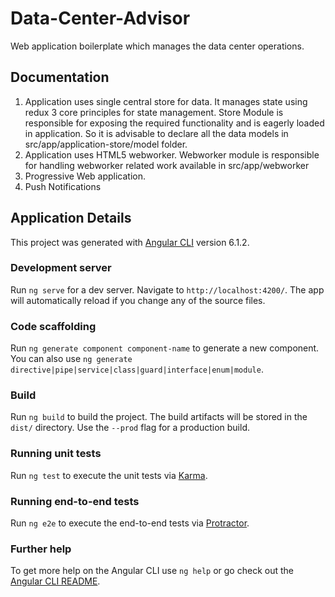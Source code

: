 # Data-Center-Advisor

Web application boilerplate which manages the data center operations.


## Documentation

1) Application uses single central store for data. It manages state using redux 3 core principles for
state management. Store Module is responsible for exposing the required functionality and is eagerly loaded in application.
So it is advisable to declare all the data models in src/app/application-store/model folder.
2) Application uses HTML5 webworker. Webworker module is responsible for 
handling webworker related work available in src/app/webworker
3) Progressive Web application.
4) Push Notifications

## Application Details

This project was generated with [Angular CLI](https://github.com/angular/angular-cli) version 6.1.2.

### Development server

Run `ng serve` for a dev server. Navigate to `http://localhost:4200/`. The app will automatically reload if you change any of the source files.

### Code scaffolding

Run `ng generate component component-name` to generate a new component. You can also use `ng generate directive|pipe|service|class|guard|interface|enum|module`.

### Build

Run `ng build` to build the project. The build artifacts will be stored in the `dist/` directory. Use the `--prod` flag for a production build.

### Running unit tests

Run `ng test` to execute the unit tests via [Karma](https://karma-runner.github.io).

### Running end-to-end tests

Run `ng e2e` to execute the end-to-end tests via [Protractor](http://www.protractortest.org/).

### Further help

To get more help on the Angular CLI use `ng help` or go check out the [Angular CLI README](https://github.com/angular/angular-cli/blob/master/README.md).
